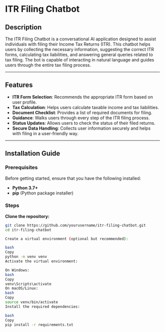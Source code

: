 # ITR Filing Chatbot

## Description
The ITR Filing Chatbot is a conversational AI application designed to assist individuals with filing their Income Tax Returns (ITR). This chatbot helps users by collecting the necessary information, suggesting the correct ITR forms, calculating tax liabilities, and answering general queries related to tax filing. The bot is capable of interacting in natural language and guides users through the entire tax filing process.

---

## Features
- **ITR Form Selection**: Recommends the appropriate ITR form based on user profile.
- **Tax Calculation**: Helps users calculate taxable income and tax liabilities.
- **Document Checklist**: Provides a list of required documents for filing.
- **Guidance**: Walks users through every step of the ITR filing process.
- **Status Updates**: Allows users to check the status of their filed returns.
- **Secure Data Handling**: Collects user information securely and helps with filing in a user-friendly way.

---

## Installation Guide

### Prerequisites

Before getting started, ensure that you have the following installed:
- **Python 3.7+**
- **pip** (Python package installer)

### Steps

 **Clone the repository:**
   ```bash
   git clone https://github.com/yourusername/itr-filing-chatbot.git
   cd itr-filing-chatbot

   Create a virtual environment (optional but recommended):

bash
Copy
python -m venv venv
Activate the virtual environment:

On Windows:
bash
Copy
venv\Scripts\activate
On macOS/Linux:
bash
Copy
source venv/bin/activate
Install the required dependencies:

bash
Copy
pip install -r requirements.txt
